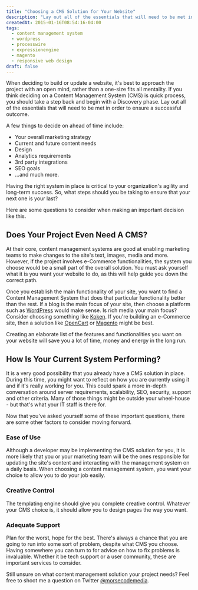 ```yaml
---
title: "Choosing a CMS Solution for Your Website"
description: "Lay out all of the essentials that will need to be met in order to select a content management system that will ensure success for your project."
createdAt: 2015-01-16T08:54:16-04:00
tags:
  - content management system
  - wordpress
  - processwire
  - expressionengine
  - magento
  - responsive web design
draft: false
---
```


When deciding to build or update a website, it's best to approach the project with an open mind, rather than a one-size fits all mentality. If you think deciding on a Content Management System (CMS) is quick process, you should take a step back and begin with a Discovery phase. Lay out all of the essentials that will need to be met in order to ensure a successful outcome.

A few things to decide on ahead of time include:

* Your overall marketing strategy
* Current and future content needs
* Design
* Analytics requirements
* 3rd party integrations
* SEO goals
* ...and much more.

Having the right system in place is critical to your organization's agility and long-term success. So, what steps should you be taking to ensure that your next one is your last?

Here are some questions to consider when making an important decision like this.

## Does Your Project Even Need A CMS?
At their core, content management systems are good at enabling marketing teams to make changes to the site's text, images, media and more. However, if the project involves e-Commerce functionalities, the system you choose would be a small part of the overall solution. You must ask yourself what it is you want your website to do, as this will help guide you down the correct path.

Once you establish the main functionality of your site, you want to find a Content Management System that does that particular functionality better than the rest. If a blog is the main focus of your site, then choose a platform such as [WordPress][wordpress] would make sense. Is rich media your main focus? Consider choosing something like [Koken][koken]. If you're building an e-Commerce site, then a solution like [OpenCart][opencart] or [Magento][magento] might be best.

Creating an elaborate list of the features and functionalities you want on your website will save you a lot of time, money and energy in the long run.

## How Is Your Current System Performing?
It is a very good possibility that you already have a CMS solution in place. During this time, you might want to reflect on how you are currently using it and if it's really working for you. This could spark a more in-depth conversation around server requirements, scalability, SEO, security, support and other criteria. Many of those things might be outside your wheel-house - but that's what your IT staff is there for.

Now that you've asked yourself some of these important questions, there are some other factors to consider moving forward.

### Ease of Use
Although a developer may be implementing the CMS solution for you, it is more likely that you or your marketing team will be the ones responsible for updating the site's content and interacting with the management system on a daily basis. When choosing a content management system, you want your choice to allow you to do your job easily.

### Creative Control
The templating engine should give you complete creative control. Whatever your CMS choice is, it should allow you to design pages the way you want.

### Adequate Support
Plan for the worst, hope for the best. There's always a chance that you are going to run into some sort of problem, despite what CMS you choose. Having somewhere you can turn to for advice on how to fix problems is invaluable. Whether it be tech support or a user community, these are important services to consider.

Still unsure on what content management solution your project needs? Feel free to shoot me a question on Twitter [@morsecodemedia][twacct].

  [twacct]: https://twitter.com/morsecodemedia "Follow @morsecodemedia on Twitter"
  [wordpress]: https://wordpress.org/ "WordPress"
  [koken]: http://koken.me/ "Koken"
  [opencart]: https://www.opencart.com/ "OpenCart"
  [magento]: https://magento.com/ "Magento"
